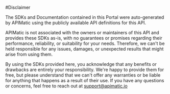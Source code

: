 #Disclaimer

The SDKs and Documentation contained in this Portal were auto-generated by APIMatic using the publicly available API definitions for this API. 

APIMatic is not associated with the owners or maintainers of this API and provides these SDKs as-is, with no guarantees or promises regarding their performance, reliability, or suitability for your needs. Therefore, we can't be held responsible for any issues, damages, or unexpected results that might arise from using them.

By using the SDKs provided here, you acknowledge that any benefits or drawbacks are entirely your responsibility. We're happy to provide them for free, but please understand that we can't offer any warranties or be liable for anything that happens as a result of their use. 
If you have any questions or concerns, feel free to reach out at [support@apimatic.io](mailto:support@apimatic.io)
